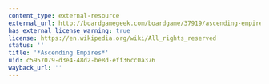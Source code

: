 ```yaml
---
content_type: external-resource
external_url: http://boardgamegeek.com/boardgame/37919/ascending-empires
has_external_license_warning: true
license: https://en.wikipedia.org/wiki/All_rights_reserved
status: ''
title: '*Ascending Empires*'
uid: c5957079-d3e4-48d2-be8d-eff36cc0a376
wayback_url: ''
---
```

